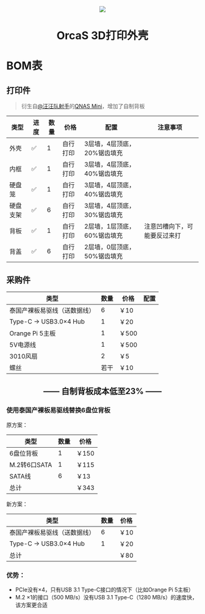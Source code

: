<p align="center">
  <a href="https://orcastor.github.io/doc/">
    <img src="https://orcastor.github.io/doc/logo.svg">
  </a>
</p>

<h1 align="center"><strong>OrcaS 3D打印外壳</strong></h1>

# BOM表

## 打印件

> 衍生自[@汪汪队射手](https://space.bilibili.com/300702869)的[QNAS Mini](https://github.com/thunder439/QNASMINI)，增加了自制背板

|类型|进度|数量|价格|配置|注意事项|
|-|-|-|-|-|-|
|外壳|✅|1|自行打印|3层墙，4层顶底，20%锯齿填充||
|内框|✅|1|自行打印|3层墙，4层顶底，40%锯齿填充||
|硬盘笼|✅|1|自行打印|3层墙，4层顶底，40%锯齿填充||
|硬盘支架|✅|6|自行打印|3层墙，4层顶底，30%锯齿填充||
|背板|✅|1|自行打印|2层墙，1层顶底，60%锯齿填充|注意凹槽向下，可能要反过来打|
|背盖|✅|6|自行打印|2层墙，0层顶底，50%锯齿填充||

## 采购件

|类型|数量|价格|配置|
|-|-|-|-|
|泰国产裸板易驱线（送数据线）|6|￥10|
|Type-C -> USB3.0×4 Hub|1|￥20|
|Orange Pi 5主板|1|￥500|
|5V电源线|1|￥500|
|3010风扇|2|￥5|
|螺丝|若干|￥10|

<h2 align="center">—— 自制背板成本低至23% ——</h2>

### 使用泰国产裸板易驱线替换6盘位背板

原方案：

|类型|数量|价格|
|-|-|-|
|6盘位背板|1|￥150|
|M.2转6口SATA|1|￥115|
|SATA线|6|￥13|
|总计||￥343|

新方案：

|类型|数量|价格|
|-|-|-|
|泰国产裸板易驱线（送数据线）|6|￥10|
|Type-C -> USB3.0×4 Hub|1|￥20|
|总计||￥80|

### 优势：

- PCIe没有×4，只有USB 3.1 Type-C接口的情况下（比如Orange Pi 5主板）
- M.2 ×1的接口（500 MB/s）没有USB 3.1 Type-C（1280 MB/s）的速度快，该方案更合适